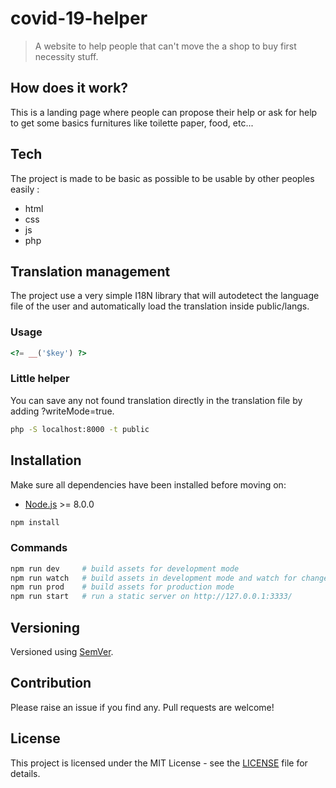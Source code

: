 # covid-19-helper

> A website to help people that can't move the a shop to buy first necessity stuff.


## How does it work?

This is a landing page where people can propose their help or ask for help to
get some basics furnitures like toilette paper, food, etc...


## Tech

The project is made to be basic as possible to be usable by other peoples easily :

- html
- css
- js
- php


## Translation management

The project use a very simple I18N library that will autodetect the language file of the user and automatically load the translation inside public/langs.

### Usage

```php
<?= __('$key') ?>
```

### Little helper

You can save any not found translation directly in the translation file by adding ?writeMode=true.

```bash
php -S localhost:8000 -t public
```


## Installation

Make sure all dependencies have been installed before moving on:

- [Node.js](http://nodejs.org/) >= 8.0.0

```bash
npm install
```

### Commands

```bash
npm run dev     # build assets for development mode
npm run watch   # build assets in development mode and watch for change
npm run prod    # build assets for production mode
npm run start   # run a static server on http://127.0.0.1:3333/
```

## Versioning

Versioned using [SemVer](http://semver.org/).


## Contribution

Please raise an issue if you find any. Pull requests are welcome!


## License

This project is licensed under the MIT License - see the [LICENSE](https://github.com/GraphtyLove/covid-19-helper/blob/master/LICENSE) file for details.
